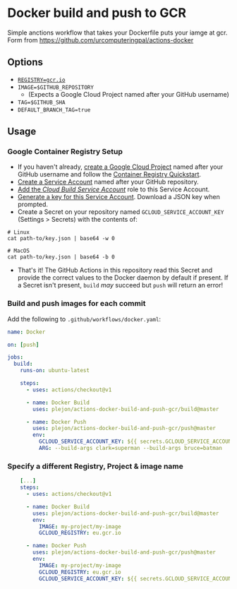 # Docker build and push to GCR

Simple anctions workflow that takes your Dockerfile puts your iamge at gcr.  
Form from https://github.com/urcomputeringpal/actions-docker


## Options
- [`REGISTRY=gcr.io`](https://gcr.io)
- `IMAGE=$GITHUB_REPOSITORY`
  - (Expects a Google Cloud Project named after your GitHub username)
- `TAG=$GITHUB_SHA`
- `DEFAULT_BRANCH_TAG=true`

## Usage

### Google Container Registry Setup

- If you haven't already, [create a Google Cloud Project](https://cloud.google.com/resource-manager/docs/creating-managing-projects#creating_a_project) named after your GitHub username and follow the [Container Registry Quickstart](https://cloud.google.com/container-registry/docs/quickstart#before-you-begin).
- [Create a Service Account](https://cloud.google.com/iam/docs/creating-managing-service-accounts#creating_a_service_account) named after your GitHub repository.
- [Add the _Cloud Build Service Account_](https://cloud.google.com/iam/docs/granting-roles-to-service-accounts#granting_access_to_a_service_account_for_a_resource) role to this Service Account.
- [Generate a key for this Service Account](https://cloud.google.com/iam/docs/creating-managing-service-account-keys#creating_service_account_keys). Download a JSON key when prompted.
- Create a Secret on your repository named `GCLOUD_SERVICE_ACCOUNT_KEY` (Settings > Secrets) with the contents of:

```shell
# Linux
cat path-to/key.json | base64 -w 0

# MacOS
cat path-to/key.json | base64 -b 0
```


- That's it! The GitHub Actions in this repository read this Secret and provide the correct values to the Docker daemon by default if present. If a Secret isn't present, `build` _may_ succeed but `push` will return an error!

### Build and push images for each commit

Add the following to `.github/workflows/docker.yaml`:

```yaml
name: Docker

on: [push]

jobs:
  build:
    runs-on: ubuntu-latest

    steps:
      - uses: actions/checkout@v1

      - name: Docker Build
        uses: plejon/actions-docker-build-and-push-gcr/build@master

      - name: Docker Push
        uses: plejon/actions-docker-build-and-push-gcr/push@master
        env:
          GCLOUD_SERVICE_ACCOUNT_KEY: ${{ secrets.GCLOUD_SERVICE_ACCOUNT_KEY }}
          ARG: --build-args clark=superman --build-args bruce=batman
```

### Specify a different Registry, Project & image name

```yaml
    [...]
    steps:
      - uses: actions/checkout@v1

      - name: Docker Build
        uses: plejon/actions-docker-build-and-push-gcr/build@master
        env:
          IMAGE: my-project/my-image
          GCLOUD_REGISTRY: eu.gcr.io

      - name: Docker Push
        uses: plejon/actions-docker-build-and-push-gcr/push@master
        env:
          IMAGE: my-project/my-image
          GCLOUD_REGISTRY: eu.gcr.io
          GCLOUD_SERVICE_ACCOUNT_KEY: ${{ secrets.GCLOUD_SERVICE_ACCOUNT_KEY }}
```
